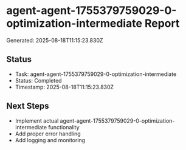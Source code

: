 # agent-agent-1755379759029-0-optimization-intermediate Report

Generated: 2025-08-18T11:15:23.830Z

## Status
- Task: agent-agent-1755379759029-0-optimization-intermediate
- Status: Completed
- Timestamp: 2025-08-18T11:15:23.830Z

## Next Steps
- Implement actual agent-agent-1755379759029-0-optimization-intermediate functionality
- Add proper error handling
- Add logging and monitoring
